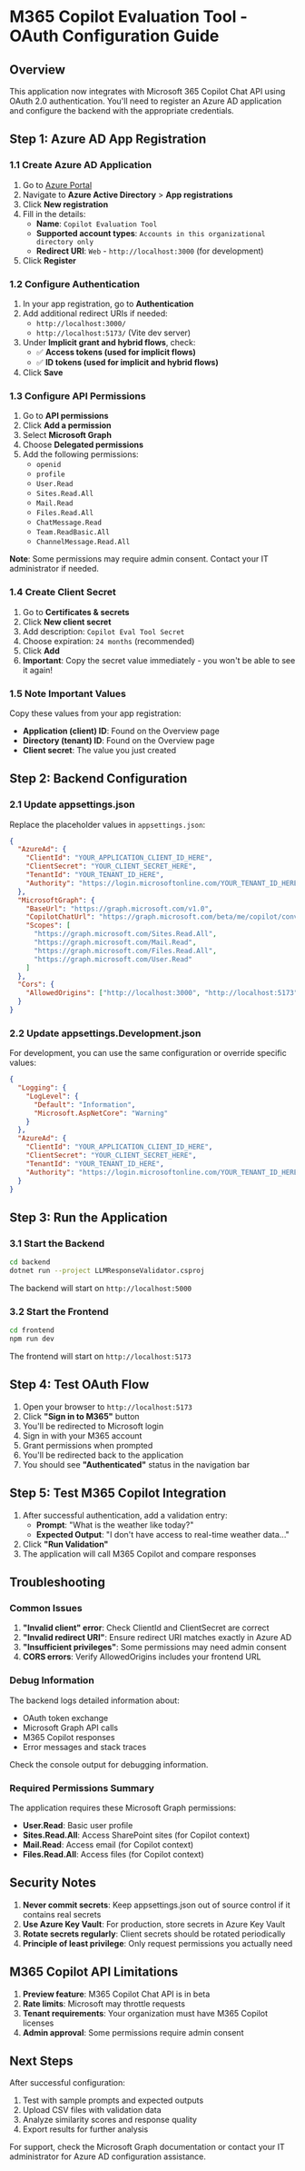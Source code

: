 # M365 Copilot Evaluation Tool - OAuth Configuration Guide

## Overview

This application now integrates with Microsoft 365 Copilot Chat API using OAuth 2.0 authentication. You'll need to register an Azure AD application and configure the backend with the appropriate credentials.

## Step 1: Azure AD App Registration

### 1.1 Create Azure AD Application

1. Go to [Azure Portal](https://portal.azure.com)
2. Navigate to **Azure Active Directory** > **App registrations**
3. Click **New registration**
4. Fill in the details:
   - **Name**: `Copilot Evaluation Tool`
   - **Supported account types**: `Accounts in this organizational directory only`
   - **Redirect URI**: `Web` - `http://localhost:3000` (for development)
5. Click **Register**

### 1.2 Configure Authentication

1. In your app registration, go to **Authentication**
2. Add additional redirect URIs if needed:
   - `http://localhost:3000/`
   - `http://localhost:5173/` (Vite dev server)
3. Under **Implicit grant and hybrid flows**, check:
   - ✅ **Access tokens (used for implicit flows)**
   - ✅ **ID tokens (used for implicit and hybrid flows)**
4. Click **Save**

### 1.3 Configure API Permissions

1. Go to **API permissions**
2. Click **Add a permission**
3. Select **Microsoft Graph**
4. Choose **Delegated permissions**
5. Add the following permissions:
   - `openid`
   - `profile`
   - `User.Read`
   - `Sites.Read.All`
   - `Mail.Read`
   - `Files.Read.All`
   - `ChatMessage.Read`
   - `Team.ReadBasic.All`
   - `ChannelMessage.Read.All`

**Note**: Some permissions may require admin consent. Contact your IT administrator if needed.

### 1.4 Create Client Secret

1. Go to **Certificates & secrets**
2. Click **New client secret**
3. Add description: `Copilot Eval Tool Secret`
4. Choose expiration: `24 months` (recommended)
5. Click **Add**
6. **Important**: Copy the secret value immediately - you won't be able to see it again!

### 1.5 Note Important Values

Copy these values from your app registration:
- **Application (client) ID**: Found on the Overview page
- **Directory (tenant) ID**: Found on the Overview page  
- **Client secret**: The value you just created

## Step 2: Backend Configuration

### 2.1 Update appsettings.json

Replace the placeholder values in `appsettings.json`:

```json
{
  "AzureAd": {
    "ClientId": "YOUR_APPLICATION_CLIENT_ID_HERE",
    "ClientSecret": "YOUR_CLIENT_SECRET_HERE", 
    "TenantId": "YOUR_TENANT_ID_HERE",
    "Authority": "https://login.microsoftonline.com/YOUR_TENANT_ID_HERE"
  },
  "MicrosoftGraph": {
    "BaseUrl": "https://graph.microsoft.com/v1.0",
    "CopilotChatUrl": "https://graph.microsoft.com/beta/me/copilot/conversations",
    "Scopes": [
      "https://graph.microsoft.com/Sites.Read.All",
      "https://graph.microsoft.com/Mail.Read", 
      "https://graph.microsoft.com/Files.Read.All",
      "https://graph.microsoft.com/User.Read"
    ]
  },
  "Cors": {
    "AllowedOrigins": ["http://localhost:3000", "http://localhost:5173"]
  }
}
```

### 2.2 Update appsettings.Development.json

For development, you can use the same configuration or override specific values:

```json
{
  "Logging": {
    "LogLevel": {
      "Default": "Information",
      "Microsoft.AspNetCore": "Warning"
    }
  },
  "AzureAd": {
    "ClientId": "YOUR_APPLICATION_CLIENT_ID_HERE",
    "ClientSecret": "YOUR_CLIENT_SECRET_HERE",
    "TenantId": "YOUR_TENANT_ID_HERE", 
    "Authority": "https://login.microsoftonline.com/YOUR_TENANT_ID_HERE"
  }
}
```

## Step 3: Run the Application

### 3.1 Start the Backend

```bash
cd backend
dotnet run --project LLMResponseValidator.csproj
```

The backend will start on `http://localhost:5000`

### 3.2 Start the Frontend

```bash
cd frontend
npm run dev
```

The frontend will start on `http://localhost:5173`

## Step 4: Test OAuth Flow

1. Open your browser to `http://localhost:5173`
2. Click **"Sign in to M365"** button
3. You'll be redirected to Microsoft login
4. Sign in with your M365 account
5. Grant permissions when prompted
6. You'll be redirected back to the application
7. You should see **"Authenticated"** status in the navigation bar

## Step 5: Test M365 Copilot Integration

1. After successful authentication, add a validation entry:
   - **Prompt**: "What is the weather like today?"
   - **Expected Output**: "I don't have access to real-time weather data..."
2. Click **"Run Validation"** 
3. The application will call M365 Copilot and compare responses

## Troubleshooting

### Common Issues

1. **"Invalid client" error**: Check ClientId and ClientSecret are correct
2. **"Invalid redirect URI"**: Ensure redirect URI matches exactly in Azure AD
3. **"Insufficient privileges"**: Some permissions may need admin consent
4. **CORS errors**: Verify AllowedOrigins includes your frontend URL

### Debug Information

The backend logs detailed information about:
- OAuth token exchange
- Microsoft Graph API calls  
- M365 Copilot responses
- Error messages and stack traces

Check the console output for debugging information.

### Required Permissions Summary

The application requires these Microsoft Graph permissions:
- **User.Read**: Basic user profile
- **Sites.Read.All**: Access SharePoint sites (for Copilot context)
- **Mail.Read**: Access email (for Copilot context) 
- **Files.Read.All**: Access files (for Copilot context)

## Security Notes

1. **Never commit secrets**: Keep appsettings.json out of source control if it contains real secrets
2. **Use Azure Key Vault**: For production, store secrets in Azure Key Vault
3. **Rotate secrets regularly**: Client secrets should be rotated periodically
4. **Principle of least privilege**: Only request permissions you actually need

## M365 Copilot API Limitations

1. **Preview feature**: M365 Copilot Chat API is in beta
2. **Rate limits**: Microsoft may throttle requests
3. **Tenant requirements**: Your organization must have M365 Copilot licenses
4. **Admin approval**: Some permissions require admin consent

## Next Steps

After successful configuration:
1. Test with sample prompts and expected outputs
2. Upload CSV files with validation data
3. Analyze similarity scores and response quality
4. Export results for further analysis

For support, check the Microsoft Graph documentation or contact your IT administrator for Azure AD configuration assistance.
